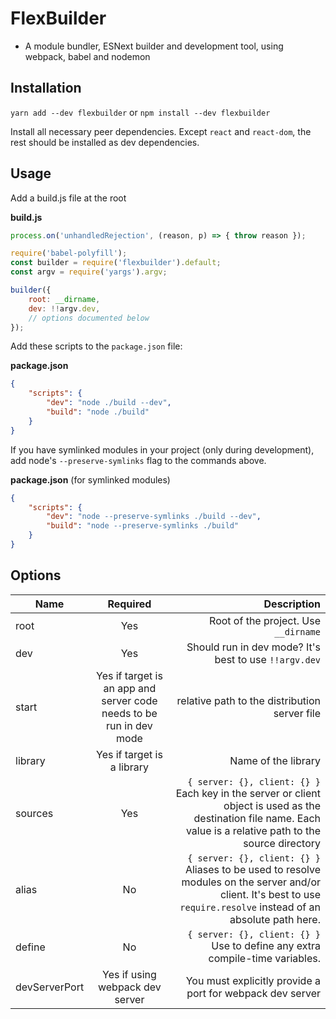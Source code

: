 # FlexBuilder
- A module bundler, ESNext builder and development tool, using webpack, babel and nodemon
 
## Installation
`yarn add --dev flexbuilder`
or
`npm install --dev flexbuilder`

Install all necessary peer dependencies. Except `react` and `react-dom`, the rest should be installed as dev dependencies.

## Usage

Add a build.js file at the root

**build.js**
```js
process.on('unhandledRejection', (reason, p) => { throw reason });

require('babel-polyfill');
const builder = require('flexbuilder').default;
const argv = require('yargs').argv;

builder({
	root: __dirname,
	dev: !!argv.dev,
	// options documented below
});
```

Add these scripts to the `package.json` file:

**package.json**
```json
{
	"scripts": {
		"dev": "node ./build --dev",
		"build": "node ./build"
	}
}
```

If you have symlinked modules in your project (only during development), add node's `--preserve-symlinks` flag to the commands above.

**package.json** (for symlinked modules)
```json
{
	"scripts": {
		"dev": "node --preserve-symlinks ./build --dev",
		"build": "node --preserve-symlinks ./build"
	}
}
```

## Options

| Name          | Required           | Description  |
| --------------|:---------:| -----:|
| root          | Yes       | Root of the project. Use `__dirname` |
| dev           | Yes       | Should run in dev mode? It's best to use `!!argv.dev` |
| start         | Yes if target is an app and server code needs to be run in dev mode | relative path to the distribution server file |
| library       | Yes if target is a library | Name of the library |
| sources       | Yes       | `{ server: {}, client: {} }` Each key in the server or client object is used as the destination file name. Each value is a relative path to the source directory  |
| alias         | No        | `{ server: {}, client: {} }` Aliases to be used to resolve modules on the server and/or client. It's best to use `require.resolve` instead of an absolute path here. |
| define        | No        | `{ server: {}, client: {} }` Use to define any extra compile-time variables. |
| devServerPort | Yes if using webpack dev server | You must explicitly provide a port for webpack dev server |